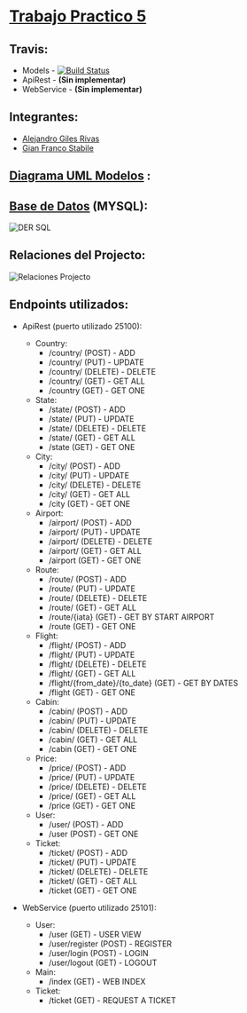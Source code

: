 # [Trabajo Practico 5](https://github.com/gianfrancostabile/Trabajo-Practico-5)

## Travis: 
   - Models - [![Build Status](https://travis-ci.org/gianfrancostabile/Trabajo-Practico-5.svg?branch=master)](https://travis-ci.org/gianfrancostabile/Trabajo-Practico-5)
  - ApiRest - **(Sin implementar)**
  - WebService - **(Sin implementar)**
  
## Integrantes:
  * [Alejandro Giles Rivas](https://github.com/Alekano)
  * [Gian Franco Stabile](https://github.com/gianfrancostabile)

## [Diagrama UML Modelos](https://github.com/gianfrancostabile/Trabajo-Practico-5/blob/master/Util/Diagrama%20UML.pdf) :

## [Base de Datos](https://github.com/gianfrancostabile/Trabajo-Practico-5/blob/master/Util/SQL.sql) (MYSQL):
![DER SQL](https://github.com/gianfrancostabile/Trabajo-Practico-5/blob/master/Util/DER%20SQL.png)

## Relaciones del Projecto:
![Relaciones Projecto](https://raw.githubusercontent.com/gianfrancostabile/Trabajo-Practico-5/master/Util/Relaciones.png)

## Endpoints utilizados:
  - ApiRest (puerto utilizado 25100):
    - Country: 
      - /country/ (POST) - ADD
      - /country/ (PUT) - UPDATE
      - /country/ (DELETE) - DELETE
      - /country/ (GET) - GET ALL
      - /country (GET) - GET ONE
    - State: 
      - /state/ (POST) - ADD
      - /state/ (PUT) - UPDATE
      - /state/ (DELETE) - DELETE
      - /state/ (GET) - GET ALL
      - /state (GET) - GET ONE
    - City: 
      - /city/ (POST) - ADD
      - /city/ (PUT) - UPDATE
      - /city/ (DELETE) - DELETE
      - /city/ (GET) - GET ALL
      - /city (GET) - GET ONE
    - Airport: 
      - /airport/ (POST) - ADD
      - /airport/ (PUT) - UPDATE
      - /airport/ (DELETE) - DELETE
      - /airport/ (GET) - GET ALL
      - /airport (GET) - GET ONE
    - Route: 
      - /route/ (POST) - ADD
      - /route/ (PUT) - UPDATE
      - /route/ (DELETE) - DELETE
      - /route/ (GET) - GET ALL
      - /route/{iata} (GET) - GET BY START AIRPORT
      - /route (GET) - GET ONE
    - Flight: 
      - /flight/ (POST) - ADD
      - /flight/ (PUT) - UPDATE
      - /flight/ (DELETE) - DELETE
      - /flight/ (GET) - GET ALL
      - /flight/{from_date}/{to_date} (GET) - GET BY DATES
      - /flight (GET) - GET ONE
    - Cabin: 
      - /cabin/ (POST) - ADD
      - /cabin/ (PUT) - UPDATE
      - /cabin/ (DELETE) - DELETE
      - /cabin/ (GET) - GET ALL
      - /cabin (GET) - GET ONE
    - Price: 
      - /price/ (POST) - ADD
      - /price/ (PUT) - UPDATE
      - /price/ (DELETE) - DELETE
      - /price/ (GET) - GET ALL
      - /price (GET) - GET ONE
    - User: 
      - /user/ (POST) - ADD
      - /user (POST) - GET ONE
    - Ticket: 
      - /ticket/ (POST) - ADD
      - /ticket/ (PUT) - UPDATE
      - /ticket/ (DELETE) - DELETE
      - /ticket/ (GET) - GET ALL
      - /ticket (GET) - GET ONE
   
  - WebService (puerto utilizado 25101):
    - User: 
      - /user (GET) - USER VIEW
      - /user/register (POST) - REGISTER
      - /user/login (POST) - LOGIN
      - /user/logout (GET) - LOGOUT
    - Main: 
      - /index (GET) - WEB INDEX
    - Ticket: 
      - /ticket (GET) - REQUEST A TICKET
